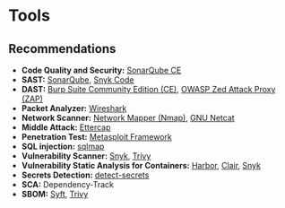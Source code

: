 # Tools

<!--
https://github.com/sottlmarek/DevSecOps

https://github.com/madhuakula/kubernetes-goat
https://github.com/ajinabraham/nodejsscan
https://github.com/archerysec/archerysec
https://github.com/deepfence/
https://github.com/Checkmarx/kics
https://github.com/GitGuardian/ggshield
https://github.com/infobyte/faraday
https://github.com/gravitl/netmaker
https://github.com/bridgecrewio/checkov
-->

## Recommendations

- **Code Quality and Security:** [SonarQube CE](/sonarsource/sonarqube-ce.md)
- **SAST:** [SonarQube](/sonarsource/sonarqube-ce.md), [Snyk Code](/cyber-security/tools/snyk.md)
- **DAST:** [Burp Suite Community Edition (CE)](/cyber-security/tools/portswigger/burp-suite-ce.md), [OWASP Zed Attack Proxy (ZAP)](/cyber-security/tools/zaproxy.md)
- **Packet Analyzer:** [Wireshark](/cyber-security/tools/wireshark.md)
- **Network Scanner:** [Network Mapper (Nmap)](/nmap.md), [GNU Netcat](/gnu-netcat.md)
- **Middle Attack:** [Ettercap](/cyber-security/tools/ettercap.md)
- **Penetration Test:** [Metasploit Framework](/metasploit-framework/README.md)
- **SQL injection:** [sqlmap](/cyber-security/tools/sqlmap.md)
- **Vulnerability Scanner:** [Snyk](/cyber-security/tools/snyk.md), [Trivy](/cyber-security/tools/trivy.md)
- **Vulnerability Static Analysis for Containers:** [Harbor](/harbor.md), [Clair](/clair.md), [Snyk](/cyber-security/tools/snyk.md)
- **Secrets Detection:** [detect-secrets](/detect-secrets.md)
- **SCA:** Dependency-Track
- **SBOM:** [Syft](/cyber-security/tools/syft.md), [Trivy](/cyber-security/tools/trivy.md)

<!--
Threat Modeling: Microsoft Threat Modeling Tool, OWASP Threat Dragon
-->
